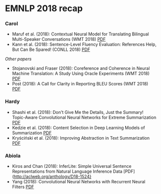 # EMNLP 2018 recap

### Carol

* Maruf et al. (2018): Contextual Neural Model for Translating Bilingual Multi-Speaker Conversations (WMT 2018) [PDF](http://aclweb.org/anthology/W18-6311)
* Kann et al. (2018): Sentence-Level Fluency Evaluation: References Help, But Can Be Spared! (CONLL 2018) [PDF](http://aclweb.org/anthology/K18-1031)

*Other papers*
* Stojanovski and Fraser (2018): Coreference and Coherence in Neural Machine Translation: A Study Using Oracle Experiments (WMT 2018) [PDF](http://www.statmt.org/wmt18/pdf/WMT006.pdf)
* Post (2018): A Call for Clarity in Reporting BLEU Scores (WMT 2018) [PDF](http://aclweb.org/anthology/W18-6319)

### Hardy

* Shashi et al. (2018): Don't Give Me the Details, Just the Summary! Topic-Aware Convolutional Neural Networks for Extreme Summarization [PDF](http://aclweb.org/anthology/D18-1206)
* Kedzie et al. (2018): Content Selection in Deep Learning Models of Summarization [PDF](http://aclweb.org/anthology/D18-1208)
* Kryściński et al. (2018): Improving Abstraction in Text Summarization [PDF](http://aclweb.org/anthology/D18-1207)

### Abiola

* Kiros and Chan (2018): InferLite: Simple Universal Sentence Representations from Natural Language Inference Data [PDF](http://aclweb.org/anthology/D18-1524}
* Yang (2018): Convolutional Neural Networks with Recurrent Neural Filters [PDF](http://aclweb.org/anthology/D18-1109)


